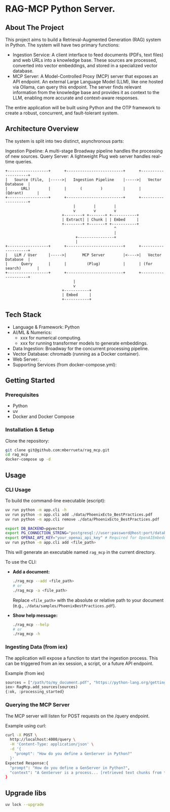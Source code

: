 # RAG-MCP Python Server. 

## About The Project

This project aims to build a Retrieval-Augmented Generation (RAG) system in Python. The system will have two primary functions:

- Ingestion Service: A client interface to feed documents (PDFs, text files) and web URLs into a knowledge base. These sources are processed, converted into vector embeddings, and stored in a specialized vector database.
- MCP Server: A Model-Controlled Proxy (MCP) server that exposes an API endpoint. An external Large Language Model (LLM), like one hosted via Ollama, can query this endpoint. The server finds relevant information from the knowledge base and provides it as context to the LLM, enabling more accurate and context-aware responses.

The entire application will be built using Python and the OTP framework to create a robust, concurrent, and fault-tolerant system.

## Architecture Overview

The system is split into two distinct, asynchronous parts:

Ingestion Pipeline: A multi-stage Broadway pipeline handles the processing of new sources.
Query Server: A lightweight Plug web server handles real-time queries.


```
+------------------+      +-------------------------+      +--------------------+
|   Source (File,  |----->|   Ingestion Pipeline    |----->|   Vector Database  |
|      URL)        |      |      (        )         |      |      (Qdrant)      |
+------------------+      +-------------------------+      +--------------------+
                              |        |        |
                              v        v        v
                         +--------+ +-------+ +-----------+
                         | Extract| | Chunk | | Embed     |
                         +--------+ +-------+ +-----------+
                                                ^
                                                |
                               +----------------+
                               |
+------------------+      +-------------------------+      +--------------------+
|   LLM / User     |----->|       MCP Server        |<---->|   Vector Database  |
|      Query       |      |         (Plug)          |      | (for search)       |
+------------------+      +-------------------------+      +--------------------+
                              |
                              v
                         +-----------+
                         | Embed     |
                         +-----------+
```

## Tech Stack

- Language & Framework: Python 
- AI/ML & Numerics:
    - xxx for numerical computing.
    - xxx for running transformer models to generate embeddings.
- Data Ingestion: Broadway for the concurrent processing pipeline.
- Vector Database: chromadb (running as a Docker container).
- Web Server: .
- Supporting Services (from docker-compose.yml):

## Getting Started

### Prerequisites

- Python 
- uv
- Docker and Docker Compose

### Installation & Setup

Clone the repository:

``` sh
git clone git@github.com:mberrueta/rag_mcp.git
cd rag_mcp
docker-compose up -d
```

## Usage

### CLI Usage

To build the command-line executable (escript):

```bash
uv run python -m app.cli -h
uv run python -m app.cli add ./data/PhoenixEcto_BestPractices.pdf
uv run python -m app.cli remove ./data/PhoenixEcto_BestPractices.pdf
```

``` bash
export DB_BACKEND=pgvector
export PG_CONNECTION_STRING="postgresql://user:password@host:port/database"
export OPENAI_API_KEY="your_openai_api_key" # Required for OpenAIEmbeddings
uv run python -m app.cli add <file_path>
```

This will generate an executable named `rag_mcp` in the current directory.

To use the CLI:

*   **Add a document:**
    ```bash
    ./rag_mcp --add <file_path>
    # or
    ./rag_mcp -a <file_path>
    ```
    Replace `<file_path>` with the absolute or relative path to your document (e.g., `./data/samples/PhoenixBestPractices.pdf`).

*   **Show help message:**
    ```bash
    ./rag_mcp --help
    # or
    ./rag_mcp -h
    ```

### Ingesting Data (from iex)

The application will expose a function to start the ingestion process. 
This can be triggered from an iex session, a script, or a future API endpoint.

Example (from iex)

``` python
sources = ["/path/to/my_document.pdf", "https://python-lang.org/getting-started/introduction.html"]
iex> RagMcp.add_sources(sources)
{:ok, :processing_started}

```

### Querying the MCP Server

The MCP server will listen for POST requests on the /query endpoint.

Example using curl:

``` sh
curl -X POST \
  http://localhost:4000/query \
  -H 'Content-Type: application/json' \
  -d '{
    "prompt": "How do you define a GenServer in Python?"
  }'
Expected Response:{
  "prompt": "How do you define a GenServer in Python?",
  "context": "A GenServer is a process... [retrieved text chunks from the vector database] ...and it is a core part of OTP."
}
```

## Upgrade libs

``` sh
uv lock --upgrade
```
